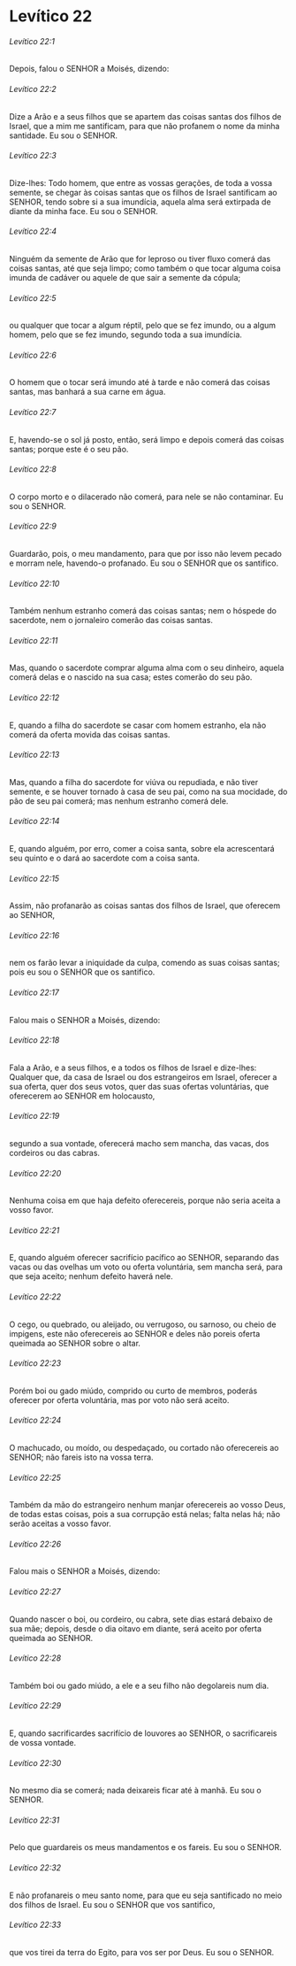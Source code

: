 # Levítico 22

###### Levítico 22:1

Depois, falou o SENHOR a Moisés, dizendo:

###### Levítico 22:2

Dize a Arão e a seus filhos que se apartem das coisas santas dos filhos de Israel, que a mim me santificam, para que não profanem o nome da minha santidade. Eu sou o SENHOR.

###### Levítico 22:3

Dize-lhes: Todo homem, que entre as vossas gerações, de toda a vossa semente, se chegar às coisas santas que os filhos de Israel santificam ao SENHOR, tendo sobre si a sua imundícia, aquela alma será extirpada de diante da minha face. Eu sou o SENHOR.

###### Levítico 22:4

Ninguém da semente de Arão que for leproso ou tiver fluxo comerá das coisas santas, até que seja limpo; como também o que tocar alguma coisa imunda de cadáver ou aquele de que sair a semente da cópula;

###### Levítico 22:5

ou qualquer que tocar a algum réptil, pelo que se fez imundo, ou a algum homem, pelo que se fez imundo, segundo toda a sua imundícia.

###### Levítico 22:6

O homem que o tocar será imundo até à tarde e não comerá das coisas santas, mas banhará a sua carne em água.

###### Levítico 22:7

E, havendo-se o sol já posto, então, será limpo e depois comerá das coisas santas; porque este é o seu pão.

###### Levítico 22:8

O corpo morto e o dilacerado não comerá, para nele se não contaminar. Eu sou o SENHOR.

###### Levítico 22:9

Guardarão, pois, o meu mandamento, para que por isso não levem pecado e morram nele, havendo-o profanado. Eu sou o SENHOR que os santifico.

###### Levítico 22:10

Também nenhum estranho comerá das coisas santas; nem o hóspede do sacerdote, nem o jornaleiro comerão das coisas santas.

###### Levítico 22:11

Mas, quando o sacerdote comprar alguma alma com o seu dinheiro, aquela comerá delas e o nascido na sua casa; estes comerão do seu pão.

###### Levítico 22:12

E, quando a filha do sacerdote se casar com homem estranho, ela não comerá da oferta movida das coisas santas.

###### Levítico 22:13

Mas, quando a filha do sacerdote for viúva ou repudiada, e não tiver semente, e se houver tornado à casa de seu pai, como na sua mocidade, do pão de seu pai comerá; mas nenhum estranho comerá dele.

###### Levítico 22:14

E, quando alguém, por erro, comer a coisa santa, sobre ela acrescentará seu quinto e o dará ao sacerdote com a coisa santa.

###### Levítico 22:15

Assim, não profanarão as coisas santas dos filhos de Israel, que oferecem ao SENHOR,

###### Levítico 22:16

nem os farão levar a iniquidade da culpa, comendo as suas coisas santas; pois eu sou o SENHOR que os santifico.

###### Levítico 22:17

Falou mais o SENHOR a Moisés, dizendo:

###### Levítico 22:18

Fala a Arão, e a seus filhos, e a todos os filhos de Israel e dize-lhes: Qualquer que, da casa de Israel ou dos estrangeiros em Israel, oferecer a sua oferta, quer dos seus votos, quer das suas ofertas voluntárias, que oferecerem ao SENHOR em holocausto,

###### Levítico 22:19

segundo a sua vontade, oferecerá macho sem mancha, das vacas, dos cordeiros ou das cabras.

###### Levítico 22:20

Nenhuma coisa em que haja defeito oferecereis, porque não seria aceita a vosso favor.

###### Levítico 22:21

E, quando alguém oferecer sacrifício pacífico ao SENHOR, separando das vacas ou das ovelhas um voto ou oferta voluntária, sem mancha será, para que seja aceito; nenhum defeito haverá nele.

###### Levítico 22:22

O cego, ou quebrado, ou aleijado, ou verrugoso, ou sarnoso, ou cheio de impigens, este não oferecereis ao SENHOR e deles não poreis oferta queimada ao SENHOR sobre o altar.

###### Levítico 22:23

Porém boi ou gado miúdo, comprido ou curto de membros, poderás oferecer por oferta voluntária, mas por voto não será aceito.

###### Levítico 22:24

O machucado, ou moído, ou despedaçado, ou cortado não oferecereis ao SENHOR; não fareis isto na vossa terra.

###### Levítico 22:25

Também da mão do estrangeiro nenhum manjar oferecereis ao vosso Deus, de todas estas coisas, pois a sua corrupção está nelas; falta nelas há; não serão aceitas a vosso favor.

###### Levítico 22:26

Falou mais o SENHOR a Moisés, dizendo:

###### Levítico 22:27

Quando nascer o boi, ou cordeiro, ou cabra, sete dias estará debaixo de sua mãe; depois, desde o dia oitavo em diante, será aceito por oferta queimada ao SENHOR.

###### Levítico 22:28

Também boi ou gado miúdo, a ele e a seu filho não degolareis num dia.

###### Levítico 22:29

E, quando sacrificardes sacrifício de louvores ao SENHOR, o sacrificareis de vossa vontade.

###### Levítico 22:30

No mesmo dia se comerá; nada deixareis ficar até à manhã. Eu sou o SENHOR.

###### Levítico 22:31

Pelo que guardareis os meus mandamentos e os fareis. Eu sou o SENHOR.

###### Levítico 22:32

E não profanareis o meu santo nome, para que eu seja santificado no meio dos filhos de Israel. Eu sou o SENHOR que vos santifico,

###### Levítico 22:33

que vos tirei da terra do Egito, para vos ser por Deus. Eu sou o SENHOR.

